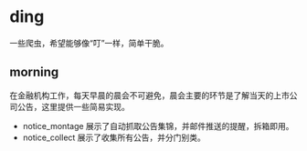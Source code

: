 # ding
一些爬虫，希望能够像“叮”一样，简单干脆。

## morning
在金融机构工作，每天早晨的晨会不可避免，晨会主要的环节是了解当天的上市公司公告，这里提供一些简易实现。
 * notice_montage 展示了自动抓取公告集锦，并邮件推送的提醒，拆箱即用。
 * notice_collect 展示了收集所有公告，并分门别类。
